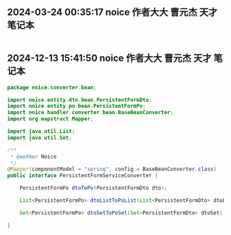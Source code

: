 ## 2024-03-24 00:35:17 noice 作者大大 曹元杰 天才 笔记本

```java
```
## 2024-12-13 15:41:50 noice 作者大大 曹元杰 天才 笔记本

```java
package noice.converter.bean;

import noice.entity.dto.bean.PersistentFormDto;
import noice.entity.po.bean.PersistentFormPo;
import noice.handler.converter.bean.BaseBeanConverter;
import org.mapstruct.Mapper;

import java.util.List;
import java.util.Set;

/**
 * @author Noice
 */
@Mapper(componentModel = "spring", config = BaseBeanConverter.class)
public interface PersistentFormServiceConverter {

    PersistentFormPo dtoToPo(PersistentFormDto dto);

    List<PersistentFormPo> dtoListToPoList(List<PersistentFormDto> dtoList);

    Set<PersistentFormPo> dtoSetToPoSet(Set<PersistentFormDto> dtoSet);

}
```

